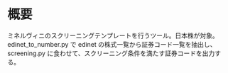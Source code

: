 # 概要
ミネルヴィニのスクリーニングテンプレートを行うツール。日本株が対象。
edinet_to_number.py で edinet の株式一覧から証券コード一覧を抽出し、screening.py に食わせて、スクリーニング条件を満たす証券コードを出力する。
